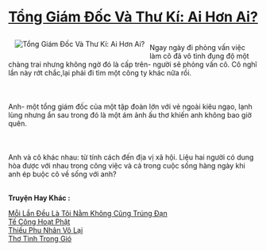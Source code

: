 <a href="https://utruyen.com/truyen/tong-giam-doc-va-thu-ki-ai-hon-ai/19578/" title="Tổng Giám Đốc Và Thư Kí: Ai Hơn Ai?"><h1>Tổng Giám Đốc Và Thư Kí: Ai Hơn Ai?</h1></a><div style="display:table"><img align="right" style="float: left; padding: 10px;" src="https://utruyen.com/images/story/200x260/tong-giam-doc-va-thu-ki-ai-hon-ai.jpg" alt="Tổng Giám Đốc Và Thư Kí: Ai Hơn Ai?"><br/>Ngay ngày đi phỏng vấn việc làm cô đã vô tình đụng độ một chàng trai nhưng không ngờ đó là cấp trên- người sẽ phỏng vấn cô. Cô nghĩ lần này rớt chắc,lại phải đi tìm một công ty khác nữa rồi.<br/><br/><br/><br/>Anh- một tổng giám đốc của một tập đoàn lớn với vẻ ngoài kiêu ngạo, lạnh lùng nhưng ẩn sau trong đó là một ám ảnh ấu thơ khiến anh không bao giờ quên.<br/><br/><br/><br/>Anh và cô khác nhau: từ tính cách đến địa vị xã hội. Liệu hai người có dung hòa được với nhau trong công việc và cả trong cuộc sống hàng ngày khi anh ép buộc cô về sống với anh?</div><p><br><b>Truyện Hay Khác :</b></p><a href="https://utruyen.com/truyen/moi-lan-deu-la-toi-nam-khong-cung-trung-dan/19233/" alt="Mỗi Lần Đều Là Tôi Nằm Không Cũng Trúng Đạn">Mỗi Lần Đều Là Tôi Nằm Không Cũng Trúng Đạn</a><br/><a href="https://github.com/quanluxury/ngontinhhot/tree/master/truyenhay/20334/" alt="Tế Công Hoạt Phật">Tế Công Hoạt Phật</a><br/><a href="https://truyenngontinhay.wordpress.com/2019/10/03/thieu-phu-nhan-vo-lai/" alt="Thiếu Phu Nhân Vô Lại">Thiếu Phu Nhân Vô Lại</a><br/><a href="https://truyenngontinhay.wordpress.com/2019/10/03/tho-tinh-trong-gio/" alt="Thơ Tình Trong Gió">Thơ Tình Trong Gió</a><br/>
